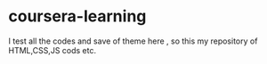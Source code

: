 # coursera-learning
I test all the codes and save of theme here , so this my repository of HTML,CSS,JS cods etc.
